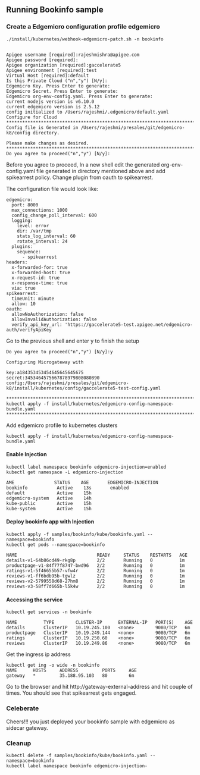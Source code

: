 ## Running Bookinfo sample

### Create a Edgemicro configuration profile edgemicro

```
./install/kubernetes/webhook-edgemicro-patch.sh -n bookinfo


Apigee username [required]:rajeshmishra@apigee.com
Apigee password [required]:
Apigee organization [required]:gaccelerate5
Apigee environment [required]:test
Virtual Host [required]:default
Is this Private Cloud ("n","y") [N/y]:
Edgemicro Key. Press Enter to generate:
Edgemicro Secret. Press Enter to generate:
Edgemicro org-env-config.yaml. Press Enter to generate:
current nodejs version is v6.10.0
current edgemicro version is 2.5.12
config initialized to /Users/rajeshmi/.edgemicro/default.yaml
Configure for Cloud
******************************************************************************************
Config file is Generated in /Users/rajeshmi/presales/git/edgemicro-k8/config directory.

Please make changes as desired.
*****************************************************************************************
Do you agree to proceed("n","y") [N/y]:

```

Before you agree to proceed, In a new shell edit the generated org-env-config.yaml file generated in directory mentioned above and add spikearrest policy. Change plugin from oauth to spikearrest.


The configuration file would look like:

```
edgemicro:
  port: 8000
  max_connections: 1000
  config_change_poll_interval: 600
  logging:
    level: error
    dir: /var/tmp
    stats_log_interval: 60
    rotate_interval: 24
  plugins:
    sequence:
      - spikearrest
headers:
  x-forwarded-for: true
  x-forwarded-host: true
  x-request-id: true
  x-response-time: true
  via: true
spikearrest:
  timeUnit: minute
  allow: 10
oauth:
  allowNoAuthorization: false
  allowInvalidAuthorization: false
  verify_api_key_url: 'https://gaccelerate5-test.apigee.net/edgemicro-auth/verifyApiKey

```
Go to the previous shell and enter y to finish the setup

```
Do you agree to proceed("n","y") [N/y]:y

Configuring Microgateway with

key:a184353453454645645645675
secret:3453464575667878979808080890
config:/Users/rajeshmi/presales/git/edgemicro-k8/install/kubernetes/config/gaccelerate5-test-config.yaml

********************************************************************************************************
kubectl apply -f install/kubernetes/edgemicro-config-namespace-bundle.yaml
********************************************************************************************************
```

Add edgemicro profile to kubernetes clusters
```
kubectl apply -f install/kubernetes/edgemicro-config-namespace-bundle.yaml
```

#### Enable Injection
```
kubectl label namespace bookinfo edgemicro-injection=enabled
kubectl get namespace -L edgemicro-injection

AME               STATUS    AGE       EDGEMICRO-INJECTION
bookinfo           Active    13s       enabled
default            Active    15h
edgemicro-system   Active    14h
kube-public        Active    15h
kube-system        Active    15h

```

#### Deploy bookinfo app with Injection

```
kubectl apply -f samples/bookinfo/kube/bookinfo.yaml --namespace=bookinfo
kubectl get pods --namespace=bookinfo

NAME                              READY     STATUS    RESTARTS   AGE
details-v1-64b86cd49-rkg8p        2/2       Running   0          1m
productpage-v1-84f77f8747-bwd96   2/2       Running   0          1m
ratings-v1-5f46655b57-vfw4r       2/2       Running   0          1m
reviews-v1-ff6bdb95b-tgwlz        2/2       Running   0          1m
reviews-v2-5799558d68-27hm8       2/2       Running   0          1m
reviews-v3-58ff7d665b-l5k4w       2/2       Running   0          1m

```

#### Accessing the service


```
kubectl get services -n bookinfo

NAME          TYPE        CLUSTER-IP      EXTERNAL-IP   PORT(S)    AGE
details       ClusterIP   10.19.245.100   <none>        9080/TCP   6m
productpage   ClusterIP   10.19.249.144   <none>        9080/TCP   6m
ratings       ClusterIP   10.19.250.60    <none>        9080/TCP   6m
reviews       ClusterIP   10.19.249.86    <none>        9080/TCP   6m
```

Get the ingress ip address

```
kubectl get ing -o wide -n bookinfo
NAME      HOSTS     ADDRESS         PORTS     AGE
gateway   *         35.188.95.103   80        6m
```

Go to the browser and hit http://gateway-external-address and hit couple of times. You should see that spikearrest gets engaged.


### Celeberate

Cheers!!! you just deployed your bookinfo sample with edgemicro as sidecar gateway.

### Cleanup
```
kubectl delete -f samples/bookinfo/kube/bookinfo.yaml --namespace=bookinfo
kubectl label namespace bookinfo edgemicro-injection-
```
